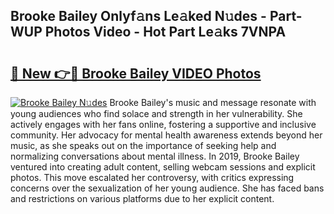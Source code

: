 ## Brooke Bailey Onlyf𝚊ns Le𝚊ked N𝚞des - Part-WUP Photos Video - Hot Part Le𝚊ks 7VNPA

# <h2><a href="http://ab26147.deff.icu/?id=Brooke+Bailey">🔗 New 👉🔴 Brooke Bailey VIDEO Photos</a></h2>

[![Brooke Bailey N𝚞des](https://i.imgur.com/rIISA9y.gif)](http://ab26147.deff.icu/?id=Brooke+Bailey)
Brooke Bailey's music and message resonate with young audiences who find solace and strength in her vulnerability. She actively engages with her fans online, fostering a supportive and inclusive community. Her advocacy for mental health awareness extends beyond her music, as she speaks out on the importance of seeking help and normalizing conversations about mental illness. In 2019, Brooke Bailey ventured into creating adult content, selling webcam sessions and explicit photos. This move escalated her controversy, with critics expressing concerns over the sexualization of her young audience. She has faced bans and restrictions on various platforms due to her explicit content.

